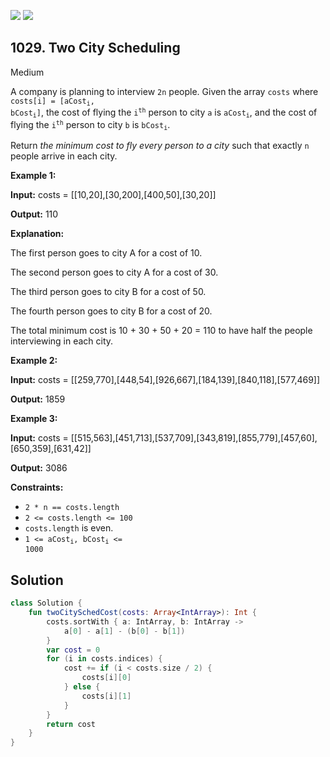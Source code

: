 [![](https://img.shields.io/github/stars/javadev/LeetCode-in-Kotlin?label=Stars&style=flat-square)](https://github.com/javadev/LeetCode-in-Kotlin)
[![](https://img.shields.io/github/forks/javadev/LeetCode-in-Kotlin?label=Fork%20me%20on%20GitHub%20&style=flat-square)](https://github.com/javadev/LeetCode-in-Kotlin/fork)

## 1029\. Two City Scheduling

Medium

A company is planning to interview `2n` people. Given the array `costs` where <code>costs[i] = [aCost<sub>i</sub>, bCost<sub>i</sub>]</code>, the cost of flying the <code>i<sup>th</sup></code> person to city `a` is <code>aCost<sub>i</sub></code>, and the cost of flying the <code>i<sup>th</sup></code> person to city `b` is <code>bCost<sub>i</sub></code>.

Return _the minimum cost to fly every person to a city_ such that exactly `n` people arrive in each city.

**Example 1:**

**Input:** costs = \[\[10,20],[30,200],[400,50],[30,20]]

**Output:** 110

**Explanation:**  

The first person goes to city A for a cost of 10. 

The second person goes to city A for a cost of 30. 

The third person goes to city B for a cost of 50. 

The fourth person goes to city B for a cost of 20.

The total minimum cost is 10 + 30 + 50 + 20 = 110 to have half the people interviewing in each city.

**Example 2:**

**Input:** costs = \[\[259,770],[448,54],[926,667],[184,139],[840,118],[577,469]]

**Output:** 1859

**Example 3:**

**Input:** costs = \[\[515,563],[451,713],[537,709],[343,819],[855,779],[457,60],[650,359],[631,42]]

**Output:** 3086

**Constraints:**

*   `2 * n == costs.length`
*   `2 <= costs.length <= 100`
*   `costs.length` is even.
*   <code>1 <= aCost<sub>i</sub>, bCost<sub>i</sub> <= 1000</code>

## Solution

```kotlin
class Solution {
    fun twoCitySchedCost(costs: Array<IntArray>): Int {
        costs.sortWith { a: IntArray, b: IntArray ->
            a[0] - a[1] - (b[0] - b[1])
        }
        var cost = 0
        for (i in costs.indices) {
            cost += if (i < costs.size / 2) {
                costs[i][0]
            } else {
                costs[i][1]
            }
        }
        return cost
    }
}
```